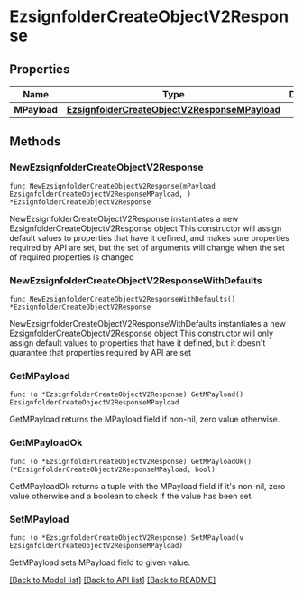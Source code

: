 # EzsignfolderCreateObjectV2Response

## Properties

Name | Type | Description | Notes
------------ | ------------- | ------------- | -------------
**MPayload** | [**EzsignfolderCreateObjectV2ResponseMPayload**](EzsignfolderCreateObjectV2ResponseMPayload.md) |  | 

## Methods

### NewEzsignfolderCreateObjectV2Response

`func NewEzsignfolderCreateObjectV2Response(mPayload EzsignfolderCreateObjectV2ResponseMPayload, ) *EzsignfolderCreateObjectV2Response`

NewEzsignfolderCreateObjectV2Response instantiates a new EzsignfolderCreateObjectV2Response object
This constructor will assign default values to properties that have it defined,
and makes sure properties required by API are set, but the set of arguments
will change when the set of required properties is changed

### NewEzsignfolderCreateObjectV2ResponseWithDefaults

`func NewEzsignfolderCreateObjectV2ResponseWithDefaults() *EzsignfolderCreateObjectV2Response`

NewEzsignfolderCreateObjectV2ResponseWithDefaults instantiates a new EzsignfolderCreateObjectV2Response object
This constructor will only assign default values to properties that have it defined,
but it doesn't guarantee that properties required by API are set

### GetMPayload

`func (o *EzsignfolderCreateObjectV2Response) GetMPayload() EzsignfolderCreateObjectV2ResponseMPayload`

GetMPayload returns the MPayload field if non-nil, zero value otherwise.

### GetMPayloadOk

`func (o *EzsignfolderCreateObjectV2Response) GetMPayloadOk() (*EzsignfolderCreateObjectV2ResponseMPayload, bool)`

GetMPayloadOk returns a tuple with the MPayload field if it's non-nil, zero value otherwise
and a boolean to check if the value has been set.

### SetMPayload

`func (o *EzsignfolderCreateObjectV2Response) SetMPayload(v EzsignfolderCreateObjectV2ResponseMPayload)`

SetMPayload sets MPayload field to given value.



[[Back to Model list]](../README.md#documentation-for-models) [[Back to API list]](../README.md#documentation-for-api-endpoints) [[Back to README]](../README.md)


